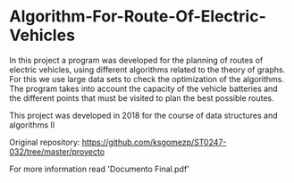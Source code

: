 # Algorithm-For-Route-Of-Electric-Vehicles

In this project a program was developed for the planning of routes of electric vehicles, using different algorithms related to the theory of graphs. For this we use large data sets to check the optimization of the algorithms.
The program takes into account the capacity of the vehicle batteries and the different points that must be visited to plan the best possible routes.

This project was developed in 2018 for the course of data structures and algorithms II

Original repository: https://github.com/ksgomezp/ST0247-032/tree/master/proyecto

For more information read 'Documento Final.pdf'
